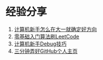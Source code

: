 # 经验分享

1. [计算机新手怎么在大一就确定好方向](./方向.md)
2. [零基础入门算法刷LeetCode](./算法入门.md)
3. [计算机新手Debug技巧](./Debug.md)
4. [三分钟弄好GitHub个人主页](./GitHub.md)
